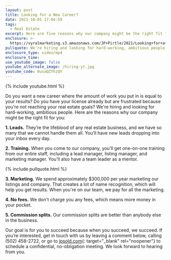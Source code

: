 ```yaml
---
layout: post
title: Looking for a New Career?
date: 2021-10-01 17:04:59
tags:
  - Real Estate
excerpt: Here are five reasons why our company might be the right fit for you.
enclosure: >-
  https://vyralmarketing.s3.amazonaws.com/JP+Pirtle/2021/Looking+for+a+New+Career_.mp4
pullquote: We're hiring and looking for hard-working, ambitious people.
enclosure_type: video/mp4
enclosure_time:
use_youtube_image: false
youtube_alternate_image: /hiring-yt.jpg
youtube_code: 0usaQZYhzQY
---
```

{% include youtube.html %}

Do you want a new career where the amount of work you put in is equal to your results? Do you have your license already but are frustrated because you're not reaching your real estate goals? We're hiring and looking for hard-working, ambitious people. Here are the reasons why our company might be the right fit for you:

**1\. Leads.** They’re the lifeblood of any real estate business, and we have so many that we cannot handle them all. You’ll have new leads dropping into your inbox every day.

**2\. Training.** When you come to our company, you’ll get one-on-one training from our entire staff, including a lead manager, listing manager, and marketing manager. You'll also have a team leader as a mentor.&nbsp;

{% include pullquote.html %}

**3\. Marketing.** We spend approximately $300,000 per year marketing our listings and company. That creates a lot of name recognition, which will help you get results. When you're on our team, we pay for all the marketing.

**4\. No fees.** We don't charge you any fees, which means more money in your pocket.

**5\. Commission splits.** Our commission splits are better than anybody else in the business.

Our goal is for you to succeed because when you succeed, we succeed. If you’re interested, get in touch with us by leaving a comment below, calling (502) 458-2722, or go to [jpsold.com](https://www.jpsold.com/){: target="_blank" rel="noopener"} to schedule a confidential, no-obligation meeting. We look forward to hearing from you.
